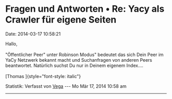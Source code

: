 Fragen und Antworten • Re: Yacy als Crawler für eigene Seiten
=============================================================

Date: 2014-03-17 10:58:21

Hallo,\
\
\"Öffentlicher Peer\" unter Robinson Modus\" bedeutet das sich Dein Peer
im YaCy Netzwerk bekannt macht und Suchanfragen von anderen Peers
beantwortet. Natürlich suchst Du nur in Deinem eigenem Index\....\
\
[Thomas ]{style="font-style: italic"}

Statistik: Verfasst von
[Vega](http://forum.yacy-websuche.de/memberlist.php?mode=viewprofile&u=69)
--- Mo Mär 17, 2014 10:58 am

------------------------------------------------------------------------
